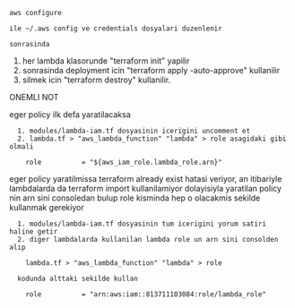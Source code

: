     aws configure

    ile ~/.aws config ve credentials dosyalari duzenlenir

    sonrasinda

1. her lambda klasorunde "terraform init" yapilir
2. sonrasinda deployment icin "terraform apply -auto-approve" kullanilir
3. silmek icin "terraform destroy" kullanilir.

ONEMLI NOT

eger policy ilk defa yaratilacaksa

      1. modules/lambda-iam.tf dosyasinin icerigini uncomment et
      2. lambda.tf > "aws_lambda_function" "lambda" > role asagidaki gibi olmali

        role          = "${aws_iam_role.lambda_role.arn}"

eger policy yaratilmissa terraform already exist hatasi veriyor, an itibariyle lambdalarda da terraform import kullanilamiyor
dolayisiyla yaratilan policy nin arn sini consoledan bulup role kisminda hep o olacakmis sekilde kullanmak gerekiyor

      1. modules/lambda-iam.tf dosyasinin tum icerigini yorum satiri haline getir
      2. diger lambdalarda kullanilan lambda role un arn sini consolden alip

        lambda.tf > "aws_lambda_function" "lambda" > role

      kodunda alttaki sekilde kullan

        role          = "arn:aws:iam::813711103084:role/lambda_role"
